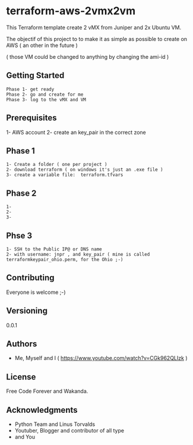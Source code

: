 # terraform-aws-2vmx2vm


This Terraform template create 2 vMX from Juniper and 2x Ubuntu VM.

The objectif of this project to to make it as simple as possible to create on AWS ( an other in the future )

( those VM could be changed to anything by changing the ami-id )



## Getting Started

    Phase 1- get ready
    Phase 2- go and create for me
    Phase 3- log to the vMX and VM

## Prerequisites

  1- AWS account
  2- create an key_pair in the correct zone


## Phase 1

    1- Create a folder ( one per project )
    2- download terraform ( on windows it's just an .exe file )
    3- create a variable file:  terraform.tfvars

## Phase 2

    1-
    2-
    3-

## Phse 3

    1- SSH to the Public IP@ or DNS name
    2- with username: jnpr , and key_pair ( mine is called terraformkeypair_ohio.perm, for the Ohio ;-)



## Contributing

Everyone is welcome ;-)


## Versioning

0.0.1

## Authors

* Me, Myself and I ( https://www.youtube.com/watch?v=CGk962QLIzk )


## License

Free Code Forever and Wakanda.

## Acknowledgments

* Python Team and Linus Torvalds
* Youtuber, Blogger and contributor of all type
* and You
